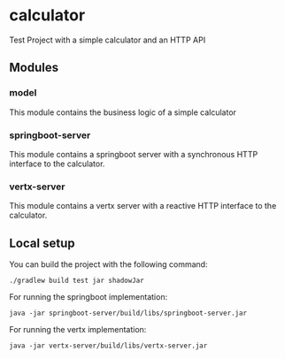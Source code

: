 # calculator
Test Project with a simple calculator and an HTTP API

## Modules
### model
This module contains the business logic of a simple calculator

### springboot-server
This module contains a springboot server with a synchronous HTTP interface to the calculator.

### vertx-server
This module contains a vertx server with a reactive HTTP interface to the calculator.

## Local setup
You can build the project with the following command:

`./gradlew build test jar shadowJar`

For running the springboot implementation:

`java -jar springboot-server/build/libs/springboot-server.jar`

For running the vertx implementation:

`java -jar vertx-server/build/libs/vertx-server.jar`
